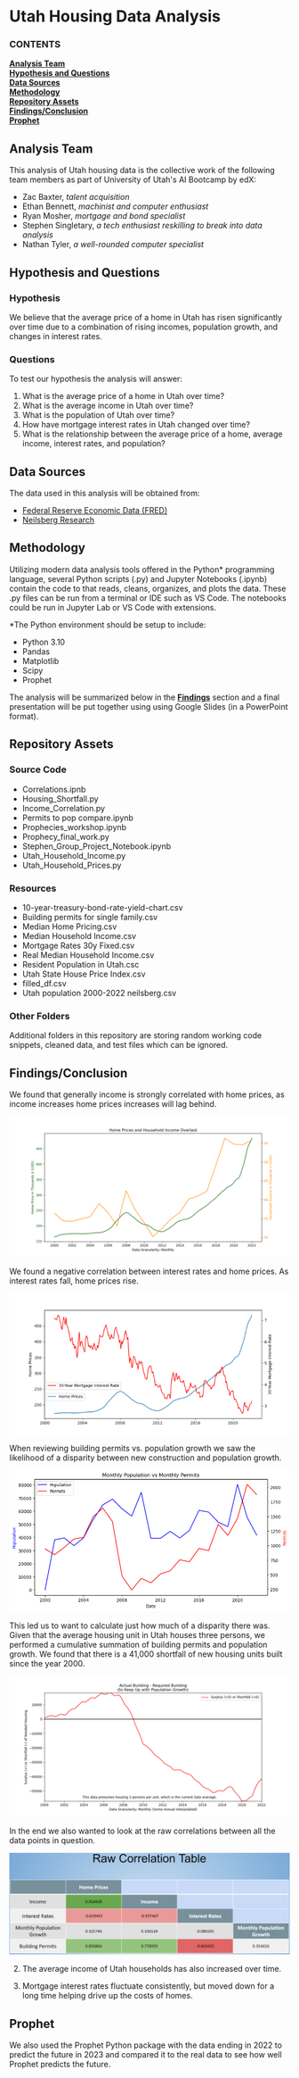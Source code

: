 # Utah Housing Data Analysis

   ### CONTENTS
**[Analysis Team](#analysis-team)**<br>
**[Hypothesis and Questions](#hypothesis-and-questions)**<br>
**[Data Sources](#data-sources)**<br>
**[Methodology](#methodology)**<br>
**[Repository Assets](#repository-assets)**<br>
**[Findings/Conclusion](#findingsconclusion)**<br>
**[Prophet](#prophet)**<br>

## Analysis Team

This analysis of Utah housing data is the collective work of the following team members as part of University of Utah's AI Bootcamp by edX:
- Zac Baxter, *talent acquisition*
- Ethan Bennett, *machinist and computer enthusiast*
- Ryan Mosher, *mortgage and bond specialist*
- Stephen Singletary, *a tech enthusiast reskilling to break into data analysis*
- Nathan Tyler, *a well-rounded computer specialist*

## Hypothesis and Questions

### Hypothesis

We believe that the average price of a home in Utah has risen significantly over time due to a combination of rising incomes, population growth, and changes in interest rates.

### Questions

To test our hypothesis the analysis will answer:
1. What is the average price of a home in Utah over time?
2. What is the average income in Utah over time?
3. What is the population of Utah over time?
4. How have mortgage interest rates in Utah changed over time?
5. What is the relationship between the average price of a home, average income, interest rates, and population?

## Data Sources

The data used in this analysis will be obtained from:
- [Federal Reserve Economic Data (FRED)](https://fred.stlouisfed.org/)
- [Neilsberg Research](https://www.neilsberg.com/)

## Methodology

Utilizing modern data analysis tools offered in the Python* programming language, several Python scripts (.py) and Jupyter Notebooks (.ipynb)  contain the code to that reads, cleans, organizes, and plots the data. These .py files can be run from a terminal or IDE such as VS Code. The notebooks could  be run in Jupyter Lab or VS Code with extensions.

*The Python environment should be setup to include:
- Python 3.10
- Pandas
- Matplotlib
- Scipy
- Prophet

The analysis will be summarized below in the **[Findings](#findings)** section and a final presentation will be put together using using Google Slides (in a PowerPoint format).

## Repository Assets

### Source Code

- Correlations.ipnb
- Housing_Shortfall.py
- Income_Correlation.py
- Permits to pop compare.ipynb
- Prophecies_workshop.ipynb
- Prophecy_final_work.py
- Stephen_Group_Project_Notebook.ipynb
- Utah_Household_Income.py
- Utah_Household_Prices.py

### Resources

- 10-year-treasury-bond-rate-yield-chart.csv
- Building permits for single family.csv
- Median Home Pricing.csv
- Median Household Income.csv
- Mortgage Rates 30y Fixed.csv
- Real Median Household Income.csv
- Resident Population in Utah.csc
- Utah State House Price Index.csv
- filled_df.csv
- Utah population 2000-2022 neilsberg.csv

### Other Folders

Additional folders in this repository are storing random working code snippets, cleaned data, and test files which can be ignored.

## Findings/Conclusion

We found that generally income is strongly correlated with home prices, as income increases home prices increases will lag behind.

![Income to Home Price Comparison/Correlation](https://github.com/ReptilianRex6/Utah_Housing_Data/blob/main/Presentation%20Slide%20References/Home_Prices_and_Household_Income_Overlaid.png)

We found a negative correlation between interest rates and home prices. As interest rates fall, home prices rise.

![Interest Rates to Home Price Comparison/Correlation](https://github.com/ReptilianRex6/Utah_Housing_Data/blob/main/Presentation%20Slide%20References/best_home_prices_vs_interest_rates_720.png)

When reviewing building permits vs. population growth we saw the likelihood of a disparity between new construction and population growth.

![Building Permits vs. Population Growth](https://github.com/ReptilianRex6/Utah_Housing_Data/blob/main/Presentation%20Slide%20References/PopulationvsPermits.png)

This led us to want to calculate just how much of a disparity there was. Given that the average housing unit in Utah houses three persons, we performed a cumulative summation of building permits and population growth. We found that there is a 41,000 shortfall of new housing units built since the year 2000.

![Housing Surplus or Shortfall](https://github.com/ReptilianRex6/Utah_Housing_Data/blob/main/Presentation%20Slide%20References/Housing_Shortfall.png)

In the end we also wanted to look at the raw correlations between all the data points in question.

![Correlation_Table](https://github.com/ReptilianRex6/Utah_Housing_Data/blob/main/Presentation%20Slide%20References/Correlation_Table.png)



2. The average income of Utah households has also increased over time.



4. Mortgage interest rates fluctuate consistently, but moved down for a long time helping drive up the costs of homes.



## Prophet

We also used the Prophet Python package with the data ending in 2022 to predict the future in 2023 and compared it to the real data to see how well Prophet predicts the future.
